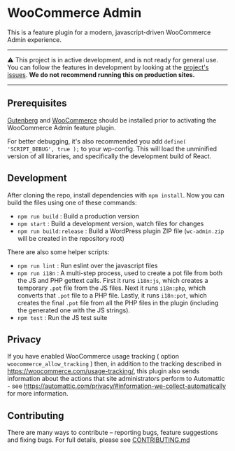 # WooCommerce Admin

This is a feature plugin for a modern, javascript-driven WooCommerce Admin experience.

---

:warning: This project is in active development, and is not ready for general use. You can follow the features in development by looking at the [project's issues](https://github.com/woocommerce/wc-admin/issues). **We do not recommend running this on production sites.**

---

## Prerequisites

[Gutenberg](https://wordpress.org/plugins/gutenberg/) and [WooCommerce](https://wordpress.org/plugins/woocommerce/) should be installed prior to activating the WooCommerce Admin feature plugin.

For better debugging, it's also recommended you add `define( 'SCRIPT_DEBUG', true );` to your wp-config. This will load the unminified version of all libraries, and specifically the development build of React.

## Development

After cloning the repo, install dependencies with `npm install`. Now you can build the files using one of these commands:

 - `npm run build` : Build a production version
 - `npm start` : Build a development version, watch files for changes
 - `npm run build:release` : Build a WordPress plugin ZIP file (`wc-admin.zip` will be created in the repository root)

There are also some helper scripts:

 - `npm run lint` : Run eslint over the javascript files
 - `npm run i18n` : A multi-step process, used to create a pot file from both the JS and PHP gettext calls. First it runs `i18n:js`, which creates a temporary `.pot` file from the JS files. Next it runs `i18n:php`, which converts that `.pot` file to a PHP file. Lastly, it runs `i18n:pot`, which creates the final `.pot` file from all the PHP files in the plugin (including the generated one with the JS strings).
 - `npm test` : Run the JS test suite

## Privacy

If you have enabled WooCommerce usage tracking ( option `woocommerce_allow_tracking` ) then, in addition to the tracking described in https://woocommerce.com/usage-tracking/, this plugin also sends information about the actions that site administrators perform to Automattic - see https://automattic.com/privacy/#information-we-collect-automatically for more information.

## Contributing

There are many ways to contribute – reporting bugs, feature suggestions and fixing bugs. For full details, please see [CONTRIBUTING.md](./CONTRIBUTING.md)
